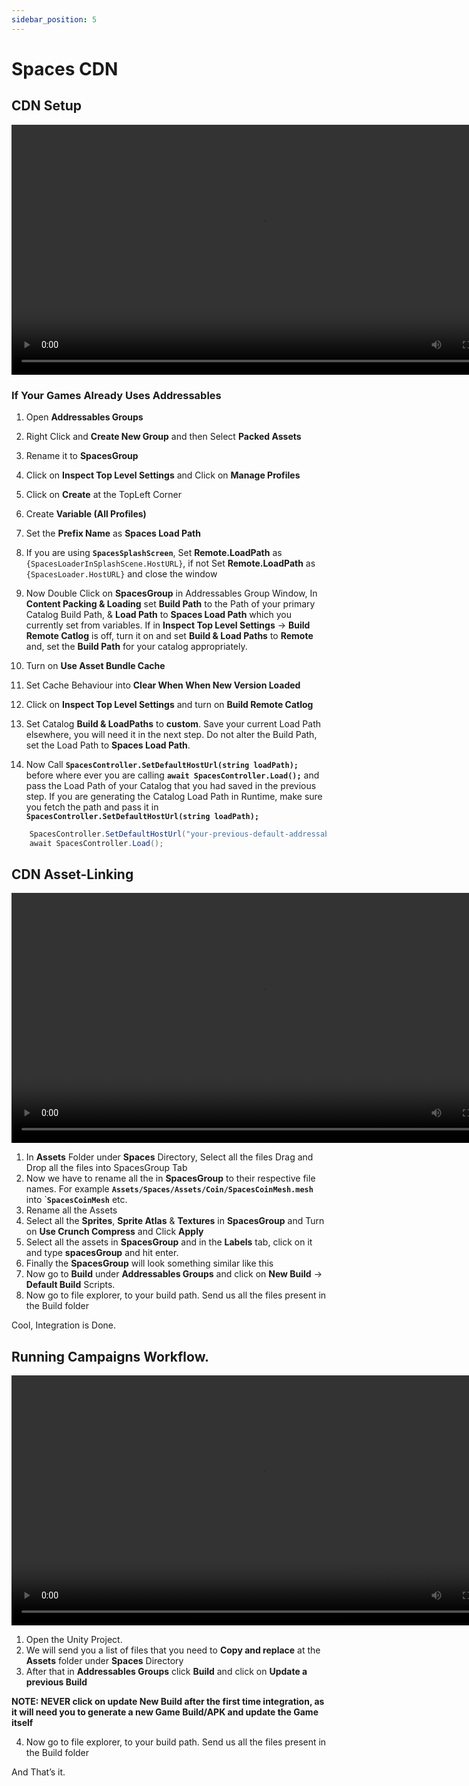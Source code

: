```yaml
---
sidebar_position: 5
---
```


# Spaces CDN

## CDN Setup

<video controls width="800">
  <source src="https://gamespaces.store/spaces-docs-videos/TrashCat-Doc-Demo-Video20.mp4" type="video/mp4" />
  Your browser does not support the video tag.
</video>

### If Your Games Already Uses Addressables

1. Open **Addressables Groups**
2. Right Click and **Create New Group** and then Select **Packed Assets** 
3. Rename it to **SpacesGroup**
4. Click on **Inspect Top Level Settings** and Click on **Manage Profiles**
5. Click on **Create** at the TopLeft Corner
6. Create **Variable (All Profiles)**
7. Set the **Prefix Name** as **Spaces Load Path**
8. If you are using **```SpacesSplashScreen```**, Set **Remote.LoadPath** as ```{SpacesLoaderInSplashScene.HostURL}```, if not Set **Remote.LoadPath** as ```{SpacesLoader.HostURL}``` and close the window



9. Now Double Click on **SpacesGroup** in Addressables Group Window, In **Content Packing & Loading** set **Build Path** to the Path of your primary Catalog Build Path, & **Load Path** to **Spaces Load Path** which you currently set from variables. If in **Inspect Top Level Settings** -> **Build Remote Catlog** is off, turn it on and set **Build & Load Paths** to **Remote** and, set the **Build Path** for your catalog appropriately.
10. Turn on **Use Asset Bundle Cache**
11. Set Cache Behaviour into **Clear When When New Version Loaded**


12. Click on **Inspect Top Level Settings** and turn on **Build Remote Catlog**
13. Set Catalog **Build & LoadPaths** to **custom**. Save your current Load Path elsewhere, you will need it in the next step.
Do not alter the Build Path, set the Load Path to **Spaces Load Path**.

14. Now Call **```SpacesController.SetDefaultHostUrl(string loadPath);```** before where ever you are calling **```await SpacesController.Load();```** and pass the Load Path of your Catalog that you had saved in the previous step. If you are generating the Catalog Load Path in Runtime, make sure you fetch the path and pass it in **```SpacesController.SetDefaultHostUrl(string loadPath);```**

```csharp
    SpacesController.SetDefaultHostUrl("your-previous-default-addressables-group-load-path");
    await SpacesController.Load();
```




## CDN Asset-Linking

<video controls width="800">
  <source src="https://gamespaces.store/spaces-docs-videos/TrashCat-Doc-Demo-Video21.mp4" type="video/mp4" />
  Your browser does not support the video tag.
</video>

1. In **Assets** Folder under **Spaces** Directory, Select all the files Drag and Drop all the files into SpacesGroup Tab
2. Now we have to rename all the in **SpacesGroup** to their respective file names. 
For example **```Assets/Spaces/Assets/Coin/SpacesCoinMesh.mesh```** into `**``SpacesCoinMesh``** etc.
3. Rename all the Assets 
4. Select all the **Sprites**, **Sprite Atlas** & **Textures** in **SpacesGroup** and Turn on **Use Crunch Compress** and Click **Apply**
5. Select all the assets in **SpacesGroup** and in the **Labels** tab, click on it and type **spacesGroup** and hit enter.
6. Finally the **SpacesGroup** will look something similar like this
7. Now go to **Build** under **Addressables Groups** and click on **New Build** -> **Default Build** Scripts.
8. Now go to file explorer, to your build path. Send us all the files present in the Build folder



Cool, Integration is Done. 

## Running Campaigns Workflow.
<video controls width="800">
  <source src="https://gamespaces.store/spaces-docs-videos/TrashCat-Doc-Demo-Video22.mp4" type="video/mp4" />
  Your browser does not support the video tag.
</video>

1. Open the Unity Project.
2. We will send you a list of files that you need to **Copy and replace** at the **Assets** folder under **Spaces** Directory 
3. After that in **Addressables Groups** click **Build** and click on **Update a previous Build**

**NOTE: NEVER click on update New Build after the first time integration, as it will need you to generate a new Game Build/APK and update the Game itself**


4. Now go to file explorer, to your build path. Send us all the files present in the Build folder

And That’s it.

